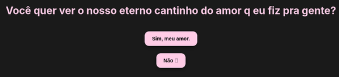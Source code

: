 
<html lang="pt-br">
<head>
  <meta charset="UTF-8" />
  <title>Para o amor da minha vida 💗</title>
  <style>
    @import url('https://fonts.googleapis.com/css2?family=Quicksand:wght@400;600&display=swap');

    * {
      margin: 0;
      padding: 0;
      box-sizing: border-box;
    }

    body {
      font-family: 'Quicksand', sans-serif;
      background-color: #000;
      color: #fff;
      overflow-x: hidden;
    }

    #telaEntrada {
      position: fixed;
      top: 0;
      left: 0;
      width: 100vw;
      height: 100vh;
      background: #1a1a1a;
      display: flex;
      flex-direction: column;
      justify-content: center;
      align-items: center;
      z-index: 9999;
      text-align: center;
      padding: 20px;
    }

    #telaEntrada h1 {
      font-size: 2em;
      color: #ffcce6;
      margin-bottom: 30px;
    }

    .btnEntrada {
      background: #ffcce6;
      border: none;
      padding: 12px 20px;
      margin: 10px;
      border-radius: 12px;
      font-weight: bold;
      color: #000;
      cursor: pointer;
      font-size: 1em;
      box-shadow: 0 4px 8px rgba(0,0,0,0.3);
      transition: background 0.3s ease;
    }

    .btnEntrada:hover {
      background: #ff99cc;
    }

    #gatinhoTriste {
      display: none;
      flex-direction: column;
      justify-content: center;
      align-items: center;
      text-align: center;
      padding: 20px;
      height: 100vh;
    }

    #gatinhoTriste img {
      width: 250px;
      margin-bottom: 20px;
      border-radius: 16px;
      box-shadow: 0 4px 20px rgba(0,0,0,0.5);
    }

    #conteudoSite {
      display: none;
    }

    body.siteativo {
      display: flex;
      flex-direction: column;
      min-height: 100vh;
      background-image: url('https://i.pinimg.com/736x/56/e5/4a/56e54a34cf5c4aa97ca1383f844e3285.jpg');
      background-size: contain;
      background-position: center;
      background-repeat: no-repeat;
      backdrop-filter: brightness(0.6) blur(2px);
      justify-content: center;
      align-items: center;
      overflow-y: auto;
      position: relative;
    }

    .mensagem-container {
      margin: 40px auto;
      background-color: rgba(255, 255, 255, 0.15);
      border-radius: 20px;
      padding: 30px;
      max-width: 600px;
      text-align: center;
      color: #fff;
      box-shadow: 0 8px 20px rgba(0, 0, 0, 0.4);
      animation: aparecer 2s ease-in-out;
      position: relative;
      z-index: 10;
    }

    h1 {
      color: #ffcce6;
      margin-bottom: 20px;
      font-size: 2em;
    }

    p {
      font-size: 1.1em;
      line-height: 1.6;
      color: #ffffff;
      text-shadow: 0 0 2px #000;
      white-space: pre-wrap;
      margin-bottom: 16px;
    }

    @keyframes aparecer {
      from {
        opacity: 0;
        transform: translateY(30px);
      }
      to {
        opacity: 1;
        transform: translateY(0);
      }
    }

    #btnMusica {
      position: fixed;
      top: 20px;
      right: 20px;
      background: #ffcce6;
      border: none;
      padding: 10px 16px;
      border-radius: 12px;
      font-weight: bold;
      color: #000;
      cursor: pointer;
      box-shadow: 0 4px 8px rgba(0,0,0,0.3);
      transition: background 0.3s ease;
      z-index: 100;
    }

    #btnMusica:hover {
      background: #ff99cc;
    }

    #btnSurpresa {
      display: block;
      margin: 30px auto;
      background: #ffcce6;
      border: none;
      padding: 10px 16px;
      border-radius: 12px;
      font-weight: bold;
      color: #000;
      cursor: pointer;
      box-shadow: 0 4px 8px rgba(0,0,0,0.3);
      transition: background 0.3s ease;
    }

    #btnSurpresa:hover {
      background: #ff99cc;
    }

    #cartaSecreta {
      display: none;
      margin-top: 20px;
      background-color: rgba(255, 255, 255, 0.15);
      border-radius: 20px;
      padding: 30px;
      max-width: 600px;
      text-align: center;
      color: #fff;
      box-shadow: 0 8px 20px rgba(0, 0, 0, 0.4);
      animation: aparecer 1s ease-in-out;
      margin: 0 auto;
    }

    #cartaSecreta img {
      max-width: 100%;
      border-radius: 20px;
      box-shadow: 0 8px 20px rgba(0,0,0,0.4);
    }

    #cronometroEuTeAmo, #cronometroPrimeiraConversa {
      margin-top: 20px;
      font-size: 1.2em;
      color: #ffcce6;
      font-weight: bold;
      text-align: center;
      max-width: 600px;
      margin-left: auto;
      margin-right: auto;
      text-shadow: 0 0 4px #000;
    }

    .mouse-heart {
      position: absolute;
      width: 12px;
      height: 12px;
      background: #ff99cc;
      transform: rotate(-45deg);
      pointer-events: none;
      opacity: 0.8;
      animation: mouse-float 1s ease-out;
      z-index: 999;
    }

    .mouse-heart::before,
    .mouse-heart::after {
      content: "";
      position: absolute;
      width: 12px;
      height: 12px;
      background: #ff99cc;
      border-radius: 50%;
    }

    .mouse-heart::before {
      top: -6px;
      left: 0;
    }

    .mouse-heart::after {
      left: 6px;
      top: 0;
    }

    @keyframes mouse-float {
      0% { transform: translateY(0) scale(1) rotate(-45deg); opacity: 0.8; }
      100% { transform: translateY(-20px) scale(1.5) rotate(-45deg); opacity: 0; }
    }
  </style>
</head>
<body>
  <!-- ENTRADA -->
  <div id="telaEntrada">
    <h1>Você quer ver o nosso eterno cantinho do amor q eu fiz pra gente?</h1>
    <button class="btnEntrada" onclick="entrarSite()">Sim, meu amor.</button>
    <button class="btnEntrada" onclick="mostrarGatinho()">Não 🥺</button>
  </div>

  <!-- GATINHO TRISTE -->
  <div id="gatinhoTriste">
    <img src="https://i.pinimg.com/736x/7f/02/c2/7f02c2ef556012fff6550ea9346497ac.jpg" alt="Gatinho triste">
    <p style="color: #ffcce6; font-size: 1.2em;">Poxa... eu só queria te mostrar o quanto te amo 😿</p>
    <button class="btnEntrada" onclick="voltarParaEntrada()">Voltar 😢</button>
  </div>

  <!-- CONTEÚDO PRINCIPAL -->
  <div id="conteudoSite">
    <div class="mensagem-container">
      <h1>Para o amor da minha vida 💗</h1>
    
         <p>oii amor, td bem? entao meio q oq vc esta vendo ai foi tudo feito por mim, com as minhas mãos eu fiz isso pra vc e vc pode até achar q tudo isso foi so copia e cola mas eu tive a opção de fazer isso e mostrar pra vc e vc ficar super feliz com isso mas eu nao ia sentir q eu tava fazendo isso de verdade sabe, a sua felicidade nao ia ser por um esforço meu e sim por um copia e cola que eu ia ter q guardar pelo resto da minha vida porque vc ia ficar chateada se eu contasse então eu coloquei minha mão na massa e mesmo com meu conhecimento praticamente nulo sobre programação eu fiz isso pra vc, com a ajuda do chatgpt eu fiz isso pra vc e talvez vc pense "nossa mas com o chatgpt até eu, queria ver sozinho" entao meio q eu nao ia conseguir fazer isso sozinho pq nao sei de nada e acho q ele é o único q poderia me ajudar, ele me achou a baixar e a programar e eu so escrevia o que ele mandava, eu nao sei se vai ficar perfeito, na vdd a única coisa q eu sei é q nao vai ficar perfeito, no mínimo um meia boca, mas vai ser um meia boca com um esforço enorme meu, e eu gostaria q vc apreciasse o que eu fiz pra vc e pudesse curtir o que eu criei pra vc, nao vai estar o melhor mas lembra que foi de coração.</p>

        <p>desde antes da gente brigar eu já pensava nisso ai prova oq vc fala q eu so penso e nao faço mas na minha cabeça ia ser algo impossível tipo q eu ia passar horas fazendo isso e na vdd é super tranquilo pelo menos é o que eu to achando sabe entao mesmo a gente estando brigados eu quero fazer isso pra vc, sei q isso nao vai ajudar mas sabe aquela sensação q se eu fizer ela vai gostar e uma das coisas q eu mais amo em vc é o seu sorriso, vc sempre fala q ele é feio e eu nunca entendi pq eu sempre achei ele tao lindo e tao único q se eu pudesse eu so olhava pra ele o dia inteiro, e até hj eu acho uma bobagem vc fazer aquela cirurgia na sua gengiva sabe pq eu acho ele tao lindo e espero q com isso q eu fiz eu possa soltar mais um riso de vc ou até um sorriso sincero q eu estou morrendo de sdds de ver.</p>

        <p>desde q a gente brigou meus dias viraram cinzas, sabe a nuvem da família adams que onde eles andam essa nuvem persegue eles, entao era meio q isso q eu sentia meu dias nao eram mais os meus sem os seus te amo e por isso q quando vc fala eu fico mt feliz com isso eu sei q a culpa é minha e sei q eu estraguei com tudo mas eu sinto q vamos resolver isso e vamos ter mais uma história pra contar pros nossos filhos ou nosso casalzinho de crianças ou duas filhas linda, Deus me livre dois meninos, brincadeiras a parte como eu falei em uma mensagem passada eu sinto sdds das nossas conversas e eu to louco pra ter elas de volta, meu sonho é vc estar virada pra frente ai eu te chamo e começo a te explicar super animado oq é frutiguear aero q eu to louco pra explicar pra vc oq é e vc fazendo aquela cara de quem ta tentando entender alguma coisa ou vc tentando contar uma das quelas fofocas q eu nao entendo nada mas eu odeio várias pessoas so pq vc odeia ou vc brigar comigo por coisinhas bobas ou implicando comigo como fazia e virava pra frente e ficava rindo escondido pra eu nao ver ou das vezes q eu fazia vc morrer de rir por besteiras q eu disse.</p>

        <p>se chegasse um cara e falasse "o seu perdão ou ser rico e nunca mais precisar trabalhar" eu sem êxito escolheria o seu perdão, uma coisa q eu também amava mt era te deixar tímida por coisas fofas q eu fazia, teve uma vez onde a gente tava abracadinhos e o jv tava junto ai eu falei q ia pra minha mesa e te dei um beijo na bochecha super aleatório sabe e vc fez uma cara tao de surpresa e de timidez q talvez vc nao lembre mas pra mim foi algo tao simples mas q me marcou tanto q eu lembro até hj, e além de tudo isso sdds dos nossos abraços e ainda pior oq me mata mais é nao poder te abraçar quando a gente voltava do lanche, mds como eu amava aquilo todo dia era uma surpresa diferente como o narducci correndo pra me abraçar ou vc pulando e me abraçando super feliz, esses momentos eu tenho mt sdds e com isso eu nao quero na vdd eu quero mas nao é o intuito principal q vc me desculpe por tudo q eu fiz isso é so uma coisa q eu queria q vc olhasse e apreciasse oq eu fiz, olhando e dizendo o quanto vc gostou do q eu fiz, e dps de vc ler essa mensagem claro q vai ser uma opção sua e eu até prefiro sinceramente q vc mande uma mensagem falando sobre oq vc achou, oq vc mais gostou e sobre oq vc sentiu lendo isso, meu intuito nao é forçar vc respondeu o meu eu te amo mas sim fazer vc sentir q eu ainda te amo com todas as minhas forças e se vc quiser ai já é uma opção sua responder meu eu te amo acho q essa seria a melhor hora mas ai é uma questão sua.</p>

        <p>espero q vc consiga sentir oq eu quis trazer com essa mensagem e te falar q isso tudo foi feito por mim e foi feito com mt esforço e com mt amor e eu já tô escrevendo essa mensagem a mt tempo tipo meus dedos já estão até cansados e eu so quero q vc ainda se sinta amada nao com os meus eu te amo mas sim com esse ato de amor q eu to fazendo pra vc e com os meus eu te amo sim ta kkkkkkkkkkkkk e eu espero q vc nao comente isso com ninguém, se vc gostar mt e achar q eu me superei e q foi super fofo eu deixo vc mostrar pra sua mãe, deixo nao ne vc pode mostrar pra quem vc quiser mas acho q se for pra sua mãe so eu ficaria mais tranquilo sabe pq eu imagino q se for pras suas amigas elas vao falar tipo "ai miga isso tudo foi copia e cola até as mensagens dele, ele te machucou tanto e vc vai cair nesse papinho, vc é mt idiota ne" nao sei pq eu penso q elas falariam isso sabe kkkkkkkkkkkkk, brincadeira a parte se vc gostar mt e quiser claro eu ficaria lisonjeado se vc mostrasse pra sua mãe e junto com sua resposta a isso mande a opinião da sua mãe sobre isso q eu fiz pra vc e lembra q isso nao foi so um ato de vc me desculpar por tudo q eu fiz pra vc e sim eu abrindo meu peito pra vc, de todas as vezes q eu me abri com vc essa foi a q eu mais me abri q quis q vc sentisse oq eu estou sentido por vc e eu nao quero q vc já me responda como respondia antes me chamando de amor e tudo mais e sim uma mensagem do jeito q vc quiser me chamando de amor ou nao ou  respondendo meu eu te amo ou nao e so peco q vc escreva tudo q sentiu e achou sobre isso sabe, enfim já to escrevendo isso a mt tempo sem parar e tudo q começa acaba entao esse vai ser o meu encerramento, lembra q eu te amo mt mt mt e trocaria todos os meus amigos pra ficar contigo ou faria loucuras de amor por vc e que pra mim é a maior mostra de amor que alguém pode falar, eu falo a vc agora eu mato e morro por vc  enfim eu te amo mt mt mt amor vc nao sabe o quanto e espero q vc ame essa mensagem o quanto q eu amo vc, tchau amor</p>
      
        <p><strong>EU TE AMO MUITO MUITO MUITO, INCONDICIONALMENTE E INFINITAMENTE, AMOR DA MINHA VIDA TODINHA</strong></p>
    </div>

    <p style="margin-top: 40px; font-size: 1.1em; text-align: center; color: #ffcce6;">
      — Do seu eterno bobo apaixonado, <strong>Marcelo</strong> 💌
    </p>

    <button id="btnSurpresa" onclick="mostrarCarta()">💌 Clique para uma surpresa</button>

    <div id="cartaSecreta" style="display: none;">
      <img src="47d9fa34-c912-4097-9619-e5c4d233b240.jpg" alt="Foto surpresa" style="max-width: 100%; border-radius: 20px; box-shadow: 0 8px 20px rgba(0,0,0,0.4);">
    </div>

    <p id="cronometroEuTeAmo"></p>
    <p id="cronometroPrimeiraConversa"></p>

    <button id="btnMusica" onclick="TocarMusica()">💗 Tocar Musica</button>
  </div>

  <audio id="audio" loop>
    <source src="lovers-rock.mp3" type="audio/mpeg" />
    Seu navegador não suporta áudio.
  </audio>

  <script>
    function entrarSite() {
      document.getElementById('telaEntrada').style.display = 'none';
      document.getElementById('conteudoSite').style.display = 'block';
      document.body.classList.add('siteativo');
    }

    function mostrarGatinho() {
      document.getElementById('telaEntrada').style.display = 'none';
      document.getElementById('gatinhoTriste').style.display = 'flex';
    }

    function voltarParaEntrada() {
      document.getElementById('gatinhoTriste').style.display = 'none';
      document.getElementById('telaEntrada').style.display = 'flex';
    }

    const audio = document.getElementById('audio');
    function TocarMusica() {
      audio.play();
      document.getElementById('btnMusica').style.display = 'none';
    }

    function mostrarCarta() {
      const carta = document.getElementById('cartaSecreta');
      carta.style.display = carta.style.display === 'none' ? 'block' : 'none';
      document.getElementById('btnSurpresa').textContent = carta.style.display === 'block'
        ? '💌 Esconder surpresa' : '💌 Clique para uma surpresa';
    }

    const dataEuTeAmo = new Date(2024, 4, 18);
    const dataPrimeiraConversa = new Date(2024, 3, 19);

    function diferencaDias(dataInicial, dataFinal) {
      const inicio = new Date(dataInicial.getFullYear(), dataInicial.getMonth(), dataInicial.getDate());
      const fim = new Date(dataFinal.getFullYear(), dataFinal.getMonth(), dataFinal.getDate());
      const diffTime = fim - inicio;
      return Math.floor(diffTime / (1000 * 60 * 60 * 24));
    }

    function atualizarCronometro() {
      const agora = new Date();
      const diasEuTeAmo = diferencaDias(dataEuTeAmo, agora);
      const diasPrimeiraConversa = diferencaDias(dataPrimeiraConversa, agora);
      document.getElementById('cronometroEuTeAmo').textContent = `Já faz ${diasEuTeAmo} dias que eu disse "Eu te amo" pra você (que na vdd é te amo mas o amor é o mesmo ta kkkkkkkkkkkk) 💗`;
      document.getElementById('cronometroPrimeiraConversa').textContent = `Já faz ${diasPrimeiraConversa} dias desde nossa primeira conversa 💬`;
    }

    setInterval(atualizarCronometro, 60000);
    atualizarCronometro();

   let ultimoHeart;

let timeoutUltimoHeart;

let removerUltimosTimeout;

document.addEventListener("mousemove", function(e) {
  const heart = document.createElement("div");
  heart.classList.add("mouse-heart");
  heart.style.left = (e.pageX + (Math.random() * 30 - 15)) + "px";
  heart.style.top = (e.pageY + (Math.random() * 30 - 30)) + "px";
  document.body.appendChild(heart);

  // Remove cada coração após 1s normalmente
  setTimeout(() => {
    heart.remove();
  }, 1000);

  // Limpa o timeout anterior para remover corações travados
  clearTimeout(removerUltimosTimeout);

  // Quando o mouse para, remove todos os corações restantes após 100ms
  removerUltimosTimeout = setTimeout(() => {
    document.querySelectorAll('.mouse-heart').forEach(el => el.remove());
  }, 400);
});
  </script>
</body>
</html>
